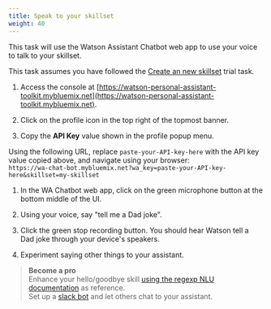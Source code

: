 ```yaml
---
title: Speak to your skillset
weight: 40
---
```


This task will use the Watson Assistant Chatbot web app to use your voice to talk to your skillset. 

This task assumes you have followed the [Create an new skillset]({{site.baseur}}/trial/create-skillset/) trial task.

1. Access the console at [https://watson-personal-assistant-toolkit.mybluemix.net](https://watson-personal-assistant-toolkit.mybluemix.net).

2. Click on the profile icon in the top right of the topmost banner.

3. Copy the **API Key** value shown in the profile popup menu.

Using the following URL, replace `paste-your-API-key-here` with the API key value copied above, and navigate using your browser:<br>
`https://wa-chat-bot.mybluemix.net?wa_key=paste-your-API-key-here&skillset=my-skillset`

1. In the WA Chatbot web app, click on the green microphone button at the bottom middle of the UI.

2. Using your voice, say "tell me a Dad joke".

3. Click the green stop recording button.  You should hear Watson tell a Dad joke through your device's speakers.

4. Experiment saying other things to your assistant.

>**Become a pro**<br>
Enhance your hello/goodbye skill [using the regexp NLU documentation]({{site.baseurl}}/further-topics/regexp_nlu/) as reference.<br>
Set up a [slack bot]({{site.baseurl}}/further-topics/slackbot-integration/) and let others chat to your assistant.
